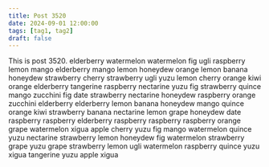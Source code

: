 ```yaml
---
title: Post 3520
date: 2024-09-01 12:00:00
tags: [tag1, tag2]
draft: false
---
```

This is post 3520.
elderberry
watermelon
watermelon
fig
ugli
raspberry
lemon
mango
elderberry
mango
lemon
honeydew
orange
lemon
banana
honeydew
strawberry
cherry
strawberry
ugli
yuzu
lemon
cherry
orange
kiwi
orange
elderberry
tangerine
raspberry
nectarine
yuzu
fig
strawberry
quince
mango
zucchini
fig
date
strawberry
nectarine
honeydew
raspberry
orange
zucchini
elderberry
elderberry
lemon
banana
honeydew
mango
quince
orange
kiwi
strawberry
banana
nectarine
lemon
grape
honeydew
date
raspberry
raspberry
elderberry
raspberry
raspberry
raspberry
orange
grape
watermelon
xigua
apple
cherry
yuzu
fig
mango
watermelon
quince
yuzu
nectarine
strawberry
lemon
honeydew
fig
watermelon
strawberry
grape
yuzu
grape
strawberry
lemon
ugli
watermelon
raspberry
quince
yuzu
xigua
tangerine
yuzu
apple
xigua
